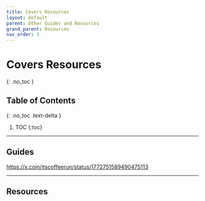 ```yaml
---
title: Covers Resources
layout: default
parent: Other Guides and Resources
grand_parent: Resources
nav_order: 3
---
```


# Covers Resources
{: .no_toc }

## Table of Contents
{: .no_toc .text-delta }

1. TOC
{:toc}

-----

## Guides

https://x.com/itscoffeerun/status/1772751589490475113

-----

## Resources
